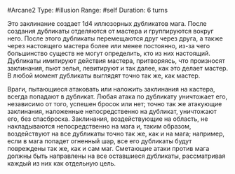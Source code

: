 #Arcane2
Type: #illusion
Range: #self
Duration: 6 turns

Это заклинание создает 1d4 иллюзорных дубликатов мага. После создания дубликаты отделяются от мастера и группируются вокруг него. После этого дубликаты перемещаются друг через друга, а также через настоящего мастера более или менее постоянно, из-за чего большинство существ не могут определить, кто из них настоящий. Дубликаты имитируют действия мастера, притворяясь, что произносят заклинания, пьют зелья, левитируют и так далее, как это делает мастер. В любой момент дубликаты выглядят точно так же, как мастер.

Враги, пытающиеся атаковать или наложить заклинания на кастера, всегда попадают в дубликат. Любая атака по дубликату уничтожает его, независимо от того, успешен бросок или нет; точно так же атакующие заклинания, наложенные непосредственно на дубликат, уничтожают его, без спасброска. Заклинания, воздействующие на область, не накладываются непосредственно на мага и, таким образом, воздействуют на все дубликаты точно так же, как и на мага; например, если в мага попадет огненный шар, все его дубликаты будут повреждены так же, как и сам маг. Сметающие атаки против мага должны быть направлены на все оставшиеся дубликаты, рассматривая каждый из них как отдельную цель.
